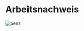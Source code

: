 # Arbeitsnachweis

![benz](https://upload.wikimedia.org/wikipedia/commons/thumb/9/9e/ADR33_UN1203.svg/1200px-ADR33_UN1203.svg.png)
